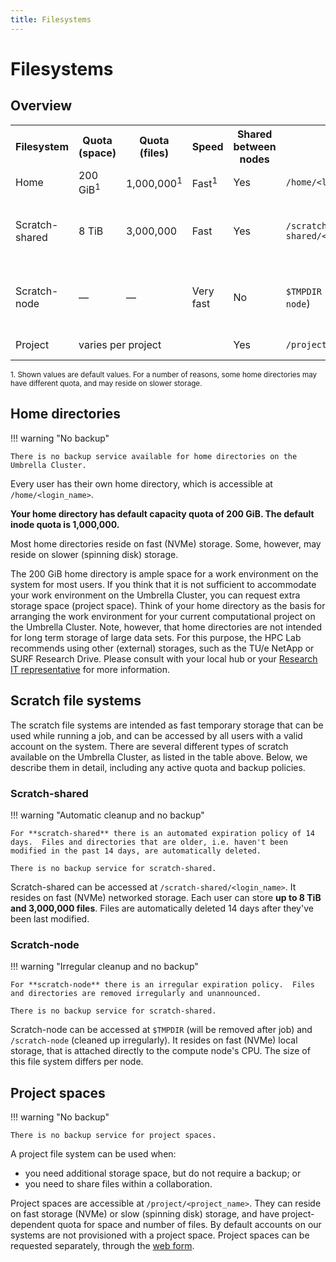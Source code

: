 ```yaml
---
title: Filesystems
---
```


# Filesystems

## Overview

<table>
  <tr>
    <th>Filesystem</th>
    <th>Quota (space)</th>
    <th>Quota (files)</th>
    <th>Speed</th>
    <th>Shared between nodes</th>
    <th>Path</th>
    <th>Expiration</th>
    <th>Backup</th>
    <th>Notes</th>
  </tr>
  <tr>
    <td>Home</td>
    <td>200 GiB<sup>1</sup></td>
    <td>1,000,000<sup>1</sup></td>
    <td>Fast<sup>1</sup></td>
    <td>Yes</td>
    <td><code>/home/&lt;login_name&gt;</code></td>
    <td>&mdash;</td>
    <td style="color: red; font-weight:bold;">No backup</td>
    <td>&mdash;</td>
  </tr>
  <tr>
    <td>Scratch-shared</td>
    <td>8 TiB</td>
    <td>3,000,000</td>
    <td>Fast</td>
    <td>Yes</td>
    <td><code>/scratch-shared/&lt;login_name&gt;</code></td>
    <td>Files older than <b>14 days</b> are automatically removed</td>
    <td style="color: red; font-weight:bold;">No backup</td>
    <td>&mdash;</td>
  </tr>
  <tr>
    <td>Scratch-node</td>
    <td>&mdash;</td>
    <td>&mdash;</td>
    <td>Very fast</td>
    <td>No</td>
    <td><code>$TMPDIR</code> (and <code>/scratch-node</code>)</td>
    <td>Data is cleaned at irregular intervals</td>
    <td style="color: red; font-weight:bold;">No backup</td>
    <td>size of this filesystem varies per node</td>
  </tr>
  <tr>
    <td>Project</td>
    <td colspan="3">varies per project</td>
    <td>Yes</td>
    <td><code>/project/&lt;project_name&gt;</code></td>
    <td>varies per project</td>
    <td style="color: red; font-weight:bold;">No backup</td>
    <td>&mdash;</td>
  </tr>
</table>

<small>1. Shown values are default values.  For a number of reasons, some home directories may have different quota, and may reside on slower storage.</small>

## Home directories

!!! warning "No backup"

    There is no backup service available for home directories on the Umbrella Cluster.

Every user has their own home directory, which is accessible at <code>/home/&lt;login_name&gt;</code>.

**Your home directory has default capacity quota of 200 GiB. The default inode quota is 1,000,000.**

Most home directories reside on fast (NVMe) storage. Some, however, may reside on slower (spinning disk) storage.

The 200 GiB home directory is ample space for a work environment on the system for most users. If you think that it is not sufficient to accommodate your work environment on the Umbrella Cluster, you can request extra storage space (project space). Think of your home directory as the basis for arranging the work environment for your current computational project on the Umbrella Cluster. Note, however, that home directories are not intended for long term storage of large data sets. For this purpose, the HPC Lab recommends using other (external) storages, such as the TU/e NetApp or SURF Research Drive. Please consult with your local hub or your [Research IT representative](https://tuenl.sharepoint.com/sites/intranet-LIS/SitePages/Research-IT.aspx) for more information.

## Scratch file systems

The scratch file systems are intended as fast temporary storage that can be used while running a job, and can be accessed by all users with a valid account on the system.  There are several different types of scratch available on the Umbrella Cluster, as listed in the table above. Below, we describe them in detail, including any active quota and backup policies.

### Scratch-shared

!!! warning "Automatic cleanup and no backup"

    For **scratch-shared** there is an automated expiration policy of 14 days.  Files and directories that are older, i.e. haven't been modified in the past 14 days, are automatically deleted.

    There is no backup service for scratch-shared.

Scratch-shared can be accessed at <code>/scratch-shared/&lt;login_name&gt;</code>.  It resides on fast (NVMe) networked storage.  Each user can store **up to 8 TiB and 3,000,000 files**.  Files are automatically deleted 14 days after they've been last modified.

### Scratch-node

!!! warning "Irregular cleanup and no backup"

    For **scratch-node** there is an irregular expiration policy.  Files and directories are removed irregularly and unannounced.

    There is no backup service for scratch-shared.

Scratch-node can be accessed at <code>$TMPDIR</code> (will be removed after job) and <code>/scratch-node</code> (cleaned up irregularly).  It resides on fast (NVMe) local storage, that is attached directly to the compute node's CPU.  The size of this file system differs per node.

## Project spaces

!!! warning "No backup"

    There is no backup service for project spaces.

A project file system can be used when:

- you need additional storage space, but do not require a backup; or
- you need to share files within a collaboration.

Project spaces are accessible at <code>/project/&lt;project_name&gt;</code>.  They can reside on fast storage (NVMe) or slow (spinning disk) storage, and have project-dependent quota for space and number of files.  By default accounts on our systems are not provisioned with a project space. Project spaces can be requested separately, through the [web form](https://tue.topdesk.net/tas/public/ssp/content/serviceflow?unid=f950a580c8e34a7abb7d37d102c788e8).
